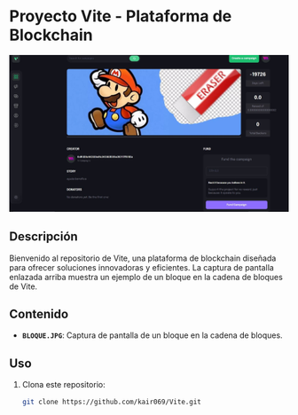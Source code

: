 # Proyecto Vite - Plataforma de Blockchain

![Captura de Pantalla del Bloque](https://github.com/kair069/Vite/blob/409fcce4b8fbb9c8255896f3d1a48009e3d84e1c/BLOQUE.JPG)

## Descripción

Bienvenido al repositorio de Vite, una plataforma de blockchain diseñada para ofrecer soluciones innovadoras y eficientes. La captura de pantalla enlazada arriba muestra un ejemplo de un bloque en la cadena de bloques de Vite.

## Contenido

- **`BLOQUE.JPG`**: Captura de pantalla de un bloque en la cadena de bloques.

## Uso

1. Clona este repositorio:

   ```bash
   git clone https://github.com/kair069/Vite.git
